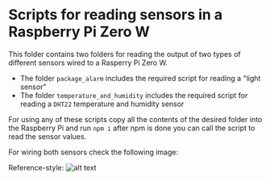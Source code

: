 # Scripts for reading sensors in a Raspberry Pi Zero W

This folder contains two folders for reading the output of two types of different sensors wired to a Rasperry Pi Zero W.

* The folder `package_alarm` includes the required script for reading a "light sensor"
* The folder `temperature_and_humidity` includes the required script for reading a `DHT22` temperature and humidity sensor

For using any of these scripts copy all the contents of the desired folder into the Raspberry Pi and run `npm i` after npm is done you can call the script to read the sensor values.


For wiring both sensors check the following image: 

Reference-style: 
![alt text][logo]

[logo]: https://raw.githubusercontent.com/LiskHQ/lisk-sdk-examples/lisk-transport/transport/client/rpi_scripts/lisk_rpi_ldr_and_temperature_sensors_wiring.png "Wiring diagram for sensors"
